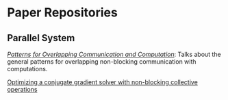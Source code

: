 # Paper Repositories
## Parallel System
[*Patterns for Overlapping Communication and Computation*](parallel-system/Patterns_for_Overlapping_Communication_and_Computation.pdf): Talks about the general patterns for overlapping non-blocking communication with computations.

[Optimizing a conjugate gradient solver with non-blocking collective operations](parallel-system/Optimizing_a_conjugate_gradient_solver_with_non-blocking_collective_operations.pdf)